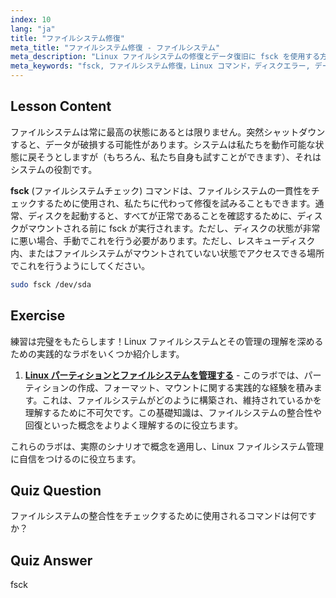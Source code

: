 ```yaml
---
index: 10
lang: "ja"
title: "ファイルシステム修復"
meta_title: "ファイルシステム修復 - ファイルシステム"
meta_description: "Linux ファイルシステムの修復とデータ復旧に fsck を使用する方法を学びましょう。この重要なコマンドでディスクエラーをチェックし、修正する方法を理解しましょう。Linux の旅を始めましょう！"
meta_keywords: "fsck, ファイルシステム修復，Linux コマンド，ディスクエラー, データ復旧，Linux チュートリアル，初心者ガイド"
---
```


## Lesson Content

ファイルシステムは常に最高の状態にあるとは限りません。突然シャットダウンすると、データが破損する可能性があります。システムは私たちを動作可能な状態に戻そうとしますが（もちろん、私たち自身も試すことができます）、それはシステムの役割です。

**fsck** (ファイルシステムチェック) コマンドは、ファイルシステムの一貫性をチェックするために使用され、私たちに代わって修復を試みることもできます。通常、ディスクを起動すると、すべてが正常であることを確認するために、ディスクがマウントされる前に fsck が実行されます。ただし、ディスクの状態が非常に悪い場合、手動でこれを行う必要があります。ただし、レスキューディスク内、またはファイルシステムがマウントされていない状態でアクセスできる場所でこれを行うようにしてください。

```bash
sudo fsck /dev/sda
```

## Exercise

練習は完璧をもたらします！Linux ファイルシステムとその管理の理解を深めるための実践的なラボをいくつか紹介します。

1. **[Linux パーティションとファイルシステムを管理する](https://labex.io/ja/labs/comptia-manage-linux-partitions-and-filesystems-590845)** - このラボでは、パーティションの作成、フォーマット、マウントに関する実践的な経験を積みます。これは、ファイルシステムがどのように構築され、維持されているかを理解するために不可欠です。この基礎知識は、ファイルシステムの整合性や回復といった概念をよりよく理解するのに役立ちます。

これらのラボは、実際のシナリオで概念を適用し、Linux ファイルシステム管理に自信をつけるのに役立ちます。

## Quiz Question

ファイルシステムの整合性をチェックするために使用されるコマンドは何ですか？

## Quiz Answer

fsck
